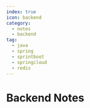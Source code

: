 ```yaml
---
index: true
icon: backend
category:
  - notes
  - backend
tag:
  - java
  - spring
  - sprintboot
  - springcloud
  - redis
---
```


# Backend Notes
